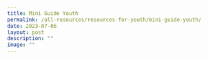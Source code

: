 ```yaml
---
title: Mini Guide Youth
permalink: /all-resources/resources-for-youth/mini-guide-youth/
date: 2023-07-06
layout: post
description: ""
image: ""
---
```

